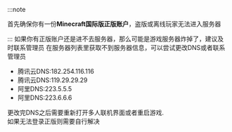 :::note

首先确保你有一份**Minecraft国际版正版账户**，盗版或离线玩家无法进入服务器  

:::
如果你有正版账户还是进不去服务器，那么可能是游戏服务器炸掉了，建议及时联系管理员
在服务器列表里获取不到服务器信息，可以尝试更改DNS或者联系管理员  

* 腾讯云DNS:182.254.116.116
* 腾讯云DNS:119.29.29.29
* 阿里DNS:223.5.5.5
* 阿里DNS:223.6.6.6  

更改完DNS之后需要重新打开多人联机界面或者重启游戏.  
如果无法登录正版则需要自行解决


